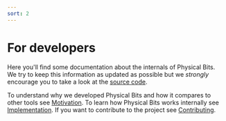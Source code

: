 ```yaml
---
sort: 2
---
```

# For developers

Here you'll find some documentation about the internals of Physical Bits. We try to keep this information as updated as possible but we *strongly* encourage you to take a look at the [source code](https://github.com/GIRA/PhysicalBits/).

To understand why we developed Physical Bits and how it compares to other tools see [Motivation](./MOTIVATION.md).
To learn how Physical Bits works internally see [Implementation](./IMPLEMENTATION.md).
If you want to contribute to the project see [Contributing](./CONTRIBUTING.md).
